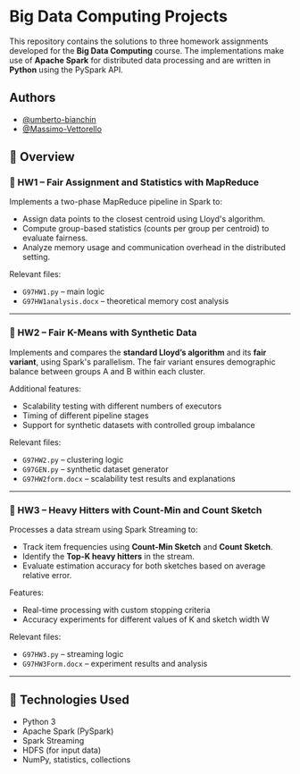 # Big Data Computing Projects
This repository contains the solutions to three homework assignments developed for the **Big Data Computing** course. The implementations make use of **Apache Spark** for distributed data processing and are written in **Python** using the PySpark API.

## Authors

* [@umberto-bianchin](https://www.github.com/umberto-bianchin)
* [@Massimo-Vettorello](https://github.com/Massimo-Vettorello)

## 🧠 Overview

### 🔹 HW1 – Fair Assignment and Statistics with MapReduce
Implements a two-phase MapReduce pipeline in Spark to:
- Assign data points to the closest centroid using Lloyd's algorithm.
- Compute group-based statistics (counts per group per centroid) to evaluate fairness.
- Analyze memory usage and communication overhead in the distributed setting.

Relevant files:
- `G97HW1.py` – main logic
- `G97HW1analysis.docx` – theoretical memory cost analysis

---

### 🔹 HW2 – Fair K-Means with Synthetic Data
Implements and compares the **standard Lloyd’s algorithm** and its **fair variant**, using Spark's parallelism. The fair variant ensures demographic balance between groups A and B within each cluster.

Additional features:
- Scalability testing with different numbers of executors
- Timing of different pipeline stages
- Support for synthetic datasets with controlled group imbalance

Relevant files:
- `G97HW2.py` – clustering logic
- `G97GEN.py` – synthetic dataset generator
- `G97HW2form.docx` – scalability test results and explanations

---

### 🔹 HW3 – Heavy Hitters with Count-Min and Count Sketch
Processes a data stream using Spark Streaming to:
- Track item frequencies using **Count-Min Sketch** and **Count Sketch**.
- Identify the **Top-K heavy hitters** in the stream.
- Evaluate estimation accuracy for both sketches based on average relative error.

Features:
- Real-time processing with custom stopping criteria
- Accuracy experiments for different values of K and sketch width W

Relevant files:
- `G97HW3.py` – streaming logic
- `G97HW3Form.docx` – experiment results and analysis

---

## 🔧 Technologies Used
- Python 3
- Apache Spark (PySpark)
- Spark Streaming
- HDFS (for input data)
- NumPy, statistics, collections